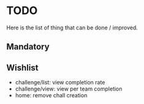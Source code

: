 # TODO

Here is the list of thing that can be done / improved.

## Mandatory

## Wishlist

* challenge/list: view completion rate
* challenge/view: view per team completion
* home: remove chall creation

